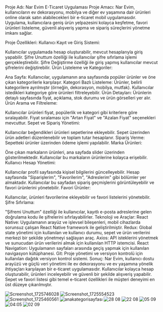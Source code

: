 Proje Adı: Nar Evim E-Ticaret Uygulaması
Proje Amacı:
Nar Evim, kullanıcıların ev dekorasyonu, mobilya ve diğer ev yaşamına dair ürünleri online olarak satın alabilecekleri bir e-ticaret mobil uygulamasıdır. Uygulama, kullanıcılara geniş ürün yelpazesini kolayca keşfetme, favori ürünleri listeleme, güvenli alışveriş yapma ve sipariş süreçlerini yönetme imkanı sağlar.

Proje Özellikleri:
Kullanıcı Kayıt ve Giriş Sistemi:

Kullanıcılar uygulamada hesap oluşturabilir, mevcut hesaplarıyla giriş yapabilir.
Şifre Unuttum özelliği ile kullanıcılar şifre sıfırlama işlemi gerçekleştirebilir.
Şifre Değiştirme özelliği ile giriş yapmış kullanıcılar mevcut şifrelerini değiştirebilir.
Ürün Listeleme ve Kategoriler:

Ana Sayfa: Kullanıcılar, uygulamanın ana sayfasında popüler ürünler ve öne çıkan kategorilerle karşılaşır.
Kategori Bazlı Listeleme: Ürünler, belirli kategorilere ayrılmıştır (örneğin, dekorasyon, mobilya, mutfak). Kullanıcılar istedikleri kategoriye göre ürünleri filtreleyebilir.
Ürün Detayları: Ürünlerin detaylı sayfasında fiyat, açıklama, stok durumu ve ürün görselleri yer alır.
Ürün Arama ve Filtreleme:

Kullanıcılar ürünleri fiyat, popülerlik ve kategori gibi kriterlere göre sıralayabilir.
Fiyat sıralaması için "Artan Fiyat" ve "Azalan Fiyat" seçenekleri mevcuttur.
Sepet ve Sipariş Yönetimi:

Kullanıcılar beğendikleri ürünleri sepetlerine ekleyebilir.
Sepet üzerinden ürün adetleri düzenlenebilir ve toplam tutar hesaplanır.
Sipariş Verme: Sepetteki ürünler üzerinden ödeme işlemi yapılabilir.
Marka Ürünleri:

Öne çıkan markaların ürünleri, ana sayfada slider üzerinden gösterilmektedir. Kullanıcılar bu markaların ürünlerine kolayca erişebilir.
Kullanıcı Hesap Yönetimi:

Kullanıcılar profil sayfasında kişisel bilgilerini güncelleyebilir.
Hesap sayfasında "Siparişlerim", "Favorilerim", "Adreslerim" gibi bölümler yer almaktadır.
Kullanıcılar bu sayfadan sipariş geçmişlerini görüntüleyebilir ve favori ürünlerini yönetebilir.
Favori Ürünler:

Kullanıcılar, ürünleri favorilerine ekleyebilir ve favori listelerini yönetebilir.
Şifre Sıfırlama:

"Şifremi Unuttum" özelliği ile kullanıcılar, kayıtlı e-posta adreslerine gelen doğrulama kodu ile şifrelerini sıfırlayabilirler.
Teknoloji ve Araçlar:
React Native: Uygulamanın arayüz ve işlevsel bileşenleri, mobil cihazlarda sorunsuz çalışan React Native framework ile geliştirilmiştir.
Redux: Global state yönetimi için kullanılan ve kullanıcı durumu, sepet ve ürün verilerini merkezi bir şekilde yönetmeyi sağlayan araç.
Axios: API isteklerini yönetmek ve sunucudan ürün verilerini almak için kullanılan HTTP istemcisi.
React Navigation: Uygulamanın sayfaları arasında geçiş yapmak için kullanılan navigasyon kütüphanesi.
Git: Proje yönetimi ve versiyon kontrolü için kullanılan dağıtık versiyon kontrol sistemi.
Sonuç:
Nar Evim, kullanıcı dostu arayüzü ve güçlü veri yönetimi ile ev dekorasyonu ve ev yaşamına yönelik ihtiyaçları karşılayan bir e-ticaret uygulamasıdır. Kullanıcılar kolayca hesap oluşturabilir, ürünleri inceleyebilir ve güvenli bir şekilde alışveriş yapabilir. Sepet ve favori listesi gibi temel e-ticaret özellikleri ile müşteri deneyimi en üst düzeye çıkarılmıştır.

![Screenshot_1725746028](https://github.com/user-attachments/assets/27cd2b92-3a85-4b9a-a045-9a993a1b42ff)
![Screenshot_1725554523](https://github.com/user-attachments/assets/9fac891d-99aa-4ff4-ae88-40e3a1cd0d9d)
![Screenshot_1725460561](https://github.com/user-attachments/assets/508f4d8e-34a9-4f5b-826d-9e1d6796b452)
![anakategorisayfası](https://github.com/user-attachments/assets/abdf9c79-8215-4b06-85a7-4b11e118c61f)
![28 08](https://github.com/user-attachments/assets/693a2bff-cd07-4121-81d1-0dbfb64f14c2)
![22 08](https://github.com/user-attachments/assets/e234c878-31c0-4b8d-976c-8889ba6c8e40)
![05 09](https://github.com/user-attachments/assets/d48656e3-4fce-4858-8c4a-fe26e8319763)
![04:05](https://github.com/user-attachments/assets/e54ecb99-8a9c-41d0-a0c6-e98ffdf8c889)
![02 09](https://github.com/user-attachments/assets/0bfc1528-aa21-4601-9f56-7c7579a0ce98)
